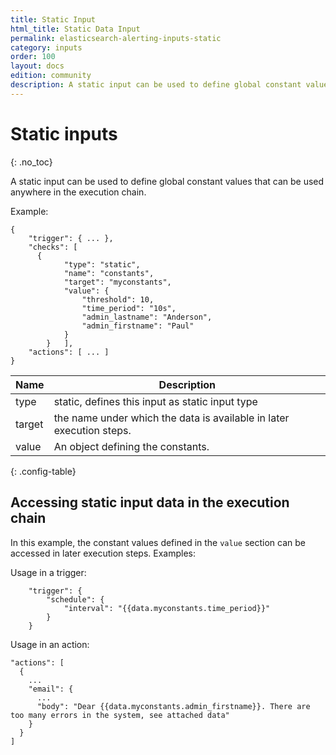 ```yaml
---
title: Static Input
html_title: Static Data Input
permalink: elasticsearch-alerting-inputs-static
category: inputs
order: 100
layout: docs
edition: community
description: A static input can be used to define global constant values that can be used anywhere in the Alerting execution chain
---
```


<!--- Copyright 2020 floragunn GmbH -->

# Static inputs
{: .no_toc}

A static input can be used to define global constant values that can be used anywhere in the execution chain.

Example:

```
{
	"trigger": { ... },
	"checks": [
	  {
			"type": "static",
			"name": "constants",
			"target": "myconstants",
			"value": {
				"threshold": 10,
				"time_period": "10s",
				"admin_lastname": "Anderson",
				"admin_firstname": "Paul"
			}
		}	],
	"actions": [ ... ]
}
```

| Name | Description |
|---|---|
| type | static, defines this input as static input type|
| target | the name under which the data is available in later execution steps. |
| value | An object defining the constants. |
{: .config-table}

## Accessing static input data in the execution chain

In this example, the constant values defined in the `value` section can be accessed in later execution steps. Examples:

Usage in a trigger:

<!-- {% raw %} -->
```
	"trigger": {
		"schedule": {
			"interval": "{{data.myconstants.time_period}}"
		}
	}
```
<!-- {% endraw %} -->

Usage in an action:

<!-- {% raw %} -->
```
"actions": [
  {
    ...
    "email": {
      ...
      "body": "Dear {{data.myconstants.admin_firstname}}. There are too many errors in the system, see attached data"
    }
  }
]
```
<!-- {% endraw %} -->
